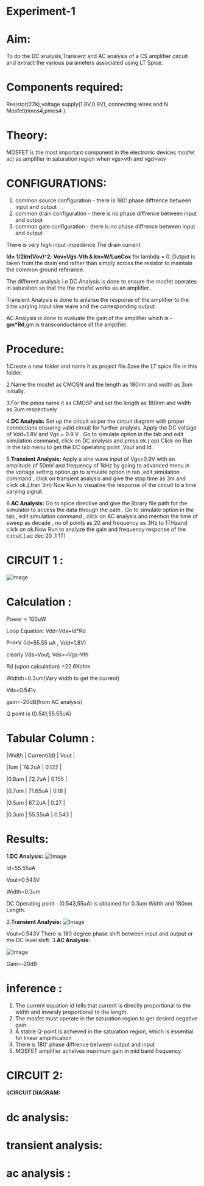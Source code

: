 # Experiment-1
# Aim:
To do the DC analysis,Transient and AC analysis of a CS amplifier circuit and 
extract the various parameters associated using LT Spice.
# Components required: 
Resistor(22k),voltage supply(1.8V,0.9V), connecting wires and N Mosfet(nmos4,pmos4 )
# Theory:
MOSFET is the most important component in the electronic devices 
mosfet act as amplifier in saturation region when vgs>vth and vgd<vth or vds>=vov
# CONFIGURATIONS:
1) common source configuration - there is 180' phase  diffrence between input and output
2) common drain configuration - there is no phase diffrence between input and output
3) common gate configuration - there is no phase diffrence between input and output

There is very high input impedence
The drain current

**Id= 1/2*kn*(Vov)^2**; **Vov=Vgs-Vth & kn=W/L*un*Cox** for lambda = 0.
Output is taken from the drain end rather than simply across the resistor to maintain the common ground referance.

The different analysis i.e DC Analysis is done to ensure the mosfet operates in saturation so that the the mosfet works as an amplifier.

Transient Analysis is done to anlalise the response of the amplifier to the time varying input sine wave and the corresponding output.

AC Analysis is done to evaluate the gain of the amplifier which is **-gm*Rd**;gm is transconductance of the amplifier.
# Procedure:
1.Create a new folder and name it as project file.Save the LT spice file in this folder.

2.Name the mosfet as CMOSN and the length as 180nm and width as 3um initially.

3.For the pmos name it as CMOSP and set the length as 180nm and width as 3um respectively

4.**DC Analysis:** Set up the circuit as per the circuit diagram with proper connections ensuring valid circuit for further analysis.
Apply the DC voltage of Vdd=1.8V and Vgs = 0.9 V . Go to simulate option in the tab and edit simulation command, click on DC analysis and press ok.(.op)
Click on Run in the tab menu to get the DC operating point ,Vout and Id.

5.**Transient Analysis:** Apply a sine wave input of Vgs=0.9V with an amplitude of 50mV and frequency of 1kHz by going to advanced menu in the voltage setting option.go to simulate option in tab ,edit simulation command 
, click on transient analysis and give the stop time as 3m and click ok.(.tran 3m) Now Run to visualise the response of the circuit to a time varying signal.

6.**AC Analysis:** Go to spice directive and give the library file path for the simulator to access the data through the path . Go to simulate option in the tab , edit simulation command , click on AC analysis 
and mention the time of sweep as decade , no of points as 20 and frequency as .1Hz to 1THzand click on ok.Now Run to analyze the gain and frequency response of the circuit.(.ac dec 20 .1 1T)
# CIRCUIT 1 :
![Image](https://github.com/user-attachments/assets/b465a764-eadb-480b-b600-e1f4ce22460c)
# Calculation :
Power = 100uW

Loop Equation: Vdd=Vds+Id*Rd

P=I*V (Id=55.55 uA , Vdd=1.8V)

clearly Vds=Vout; Vds>=Vgs-Vth

Rd (upon calculation) =22.6Kohm 

Widhth=0.3um(Vary width to get the current)

Vds=0.541v

gain=-20dB(from AC analysis)

Q point is (0.541,55.55uA)
# Tabular Column :

|Width |  Current(Id) |  Vout |

|1um   |  74.2uA      | 0.122 |

|0.8um |  72.7uA      | 0.155 |

|0.7um |  71.65uA     | 0.18  |

|0.5um |  67.2uA      | 0.27  |

|0.3um |  55.55uA     | 0.543 | 

# Results:
1.**DC Analysis:**
![Image](https://github.com/user-attachments/assets/cc89c473-d04e-43b0-876a-cc85adb4e72b)





Id=55.55uA

Vout=0.543V

Width=0.3um

DC Operating point : (0.543,55uA) is obtained for 0.3um Width and 180nm Length.

2.**Transient Analysis:**
![Image](https://github.com/user-attachments/assets/2d6359aa-d9c0-4f9a-a694-33de7b46a88e)

Vout=0.543V
There is 180 degree phase shift between input and output or the DC level shift.
3.**AC Analysis:**

![Image](https://github.com/user-attachments/assets/0c964316-3b66-4b0c-ae63-22b0d93d580c)

Gain=-20dB
# inference :
1) The current equation id tells  that current is directly proportional to the width and inversly proportional to the length.
2) The mosfet must operate in the saturation region to get desired negative gain.
3)  A stable Q-point is achieved in the saturation region, which is essential for linear amplification
4)  There is 180' phase diffrence between output and input
5)  MOSFET amplifier acheives maximum gain in mid band frequency. 
 # CIRCUIT 2:
 #### i)CIRCUIT DIAGRAM:



# dc analysis:



# transient analysis:



# ac analysis :







